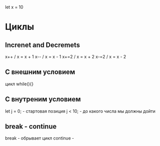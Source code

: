 let x = 10

# Циклы 

## Increnet and Decremets 
x++ / x = x + 1
x-- / x = x - 1
x+=2 / x = x + 2
x-=2 / x = x - 2


## С внешним условием
цикл while(){}

## С внутреним условием 
let j = 0; - стартовая позиция
j < 10; - до какого числа мы должны дойти 

## break - continue 
break - обрывает цикл 
continue - 
